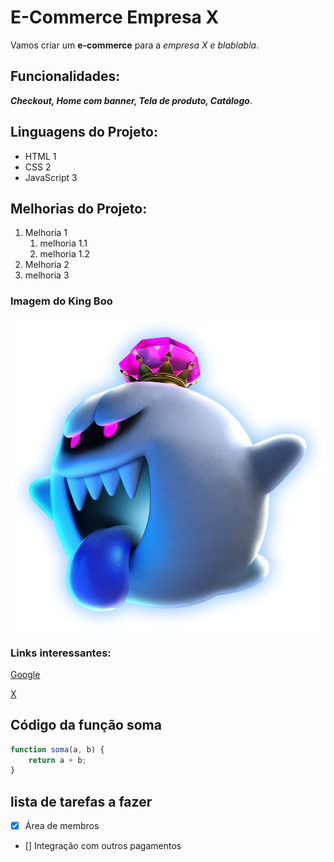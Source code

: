 # E-Commerce Empresa X

Vamos criar um **e-commerce** para a *empresa X e blablabla*.

## Funcionalidades:

**_Checkout, Home com banner, Tela de produto, Catálogo_**.

## Linguagens do Projeto:
* HTML 1
* CSS 2
* JavaScript 3

## Melhorias do Projeto:
1. Melhoria 1
    1. melhoria 1.1
    2. melhoria 1.2 
2. Melhoria 2
3. melhoria 3

### Imagem do King Boo
![King Boo mostrando sua língua](img/Kingbooluigismansion3.webp)

### Links interessantes:
[Google](https://www.google.com/?hl=pt_BR)

[X](https://twitter.com/)

## Código da função soma

```javascript 
function soma(a, b) {
    return a + b;
}
```

## lista de tarefas a fazer

- [x] Área de membros
- [] Integração com outros pagamentos